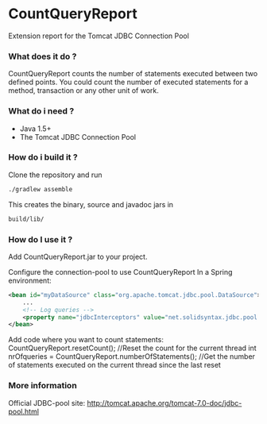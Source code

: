 # CountQueryReport
Extension report for the Tomcat JDBC Connection Pool
### What does it do ?
CountQueryReport counts the number of statements executed between two defined points. You could count the number of executed statements for a method, transaction or any other unit of work. 
### What do i need ?  
  - Java 1.5+
  - The Tomcat JDBC Connection Pool 
  
### How do i build it ?
Clone the repository and run 
```sh
./gradlew assemble
```
This creates the binary, source and javadoc jars in
```sh
build/lib/
```
### How do I use it ?
Add CountQueryReport.jar to your project.

Configure the connection-pool to use CountQueryReport
In a Spring environment:
```xml
<bean id="myDataSource" class="org.apache.tomcat.jdbc.pool.DataSource">
	...
	<!-- Log queries -->
	<property name="jdbcInterceptors" value="net.solidsyntax.jdbc.pool.interceptor.CountQueryReport" />
</bean>
```
Add code where you want to count statements:
CountQueryReport.resetCount();  //Reset the count for the current thread
int nrOfqueries = CountQueryReport.numberOfStatements();  //Get the number of statements executed on the current thread since the last reset
### More information
Official JDBC-pool site: http://tomcat.apache.org/tomcat-7.0-doc/jdbc-pool.html

